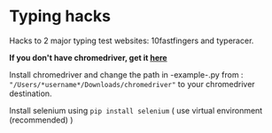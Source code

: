 # Typing hacks
Hacks to 2 major typing test websites: 10fastfingers and typeracer.

**If you don't have chromedriver, get it [here](http://chromedriver.storage.googleapis.com/index.html?path=2.36/)** 

Install chromedriver and change the path in -example-.py from : `"/Users/*username*/Downloads/chromedriver"` to your chromedriver destination.

Install selenium using `pip install selenium` ( use virtual environment (recommended) )
